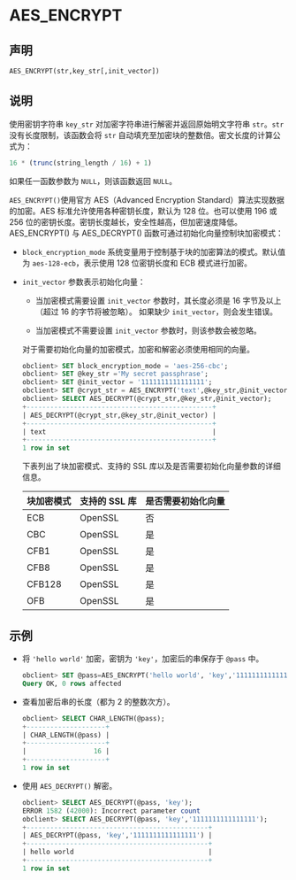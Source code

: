 # AES_ENCRYPT

## 声明

```sql
AES_ENCRYPT(str,key_str[,init_vector])
```

## 说明

使用密钥字符串 `key_str` 对加密字符串进行解密并返回原始明文字符串 `str`。`str` 没有长度限制，该函数会将 `str` 自动填充至加密块的整数倍。密文长度的计算公式为：

```sql
16 * (trunc(string_length / 16) + 1)
```

如果任一函数参数为 `NULL`，则该函数返回 `NULL`。

`AES_ENCRYPT()`使用官方 AES（Advanced Encryption Standard）算法实现数据的加密。AES 标准允许使用各种密钥长度，默认为 128 位。也可以使用 196 或 256 位的密钥长度。密钥长度越长，安全性越高，但加密速度降低。
AES_ENCRYPT() 与 AES_DECRYPT() 函数可通过初始化向量控制块加密模式：

* `block_encryption_mode` 系统变量用于控制基于块的加密算法的模式。默认值为 `aes-128-ecb`，表示使用 128 位密钥长度和 ECB 模式进行加密。

* `init_vector` 参数表示初始化向量：

  * 当加密模式需要设置 `init_vector` 参数时，其长度必须是 16 字节及以上（超过 16 的字节将被忽略）。 如果缺少 `init_vector`，则会发生错误。

  * 当加密模式不需要设置 `init_vector` 参数时，则该参数会被忽略。

  对于需要初始化向量的加密模式，加密和解密必须使用相同的向量。

  ```sql
  obclient> SET block_encryption_mode = 'aes-256-cbc';
  obclient> SET @key_str ='My secret passphrase';
  obclient> SET @init_vector = '1111111111111111';
  obclient> SET @crypt_str = AES_ENCRYPT('text',@key_str,@init_vector);
  obclient> SELECT AES_DECRYPT(@crypt_str,@key_str,@init_vector);
  +-----------------------------------------------+
  | AES_DECRYPT(@crypt_str,@key_str,@init_vector) |
  +-----------------------------------------------+
  | text                                          |
  +-----------------------------------------------+
  1 row in set 
  ```

  下表列出了块加密模式、支持的 SSL 库以及是否需要初始化向量参数的详细信息。
  
  | 块加密模式  | 支持的 SSL 库 | 是否需要初始化向量 |
  |--------|-----------|-----------|
  | ECB    | OpenSSL   | 否         |
  | CBC    | OpenSSL   | 是         |
  | CFB1   | OpenSSL   | 是         |
  | CFB8   | OpenSSL   | 是         |
  | CFB128 | OpenSSL   | 是         |
  | OFB    | OpenSSL   | 是         |

## 示例

* 将 `'hello world'` 加密，密钥为 `'key'`，加密后的串保存于 `@pass` 中。

  ```sql
  obclient> SET @pass=AES_ENCRYPT('hello world', 'key','1111111111111111');
  Query OK, 0 rows affected 
  ```

* 查看加密后串的长度（都为 2 的整数次方）。

  ```sql
  obclient> SELECT CHAR_LENGTH(@pass);
  +--------------------+
  | CHAR_LENGTH(@pass) |
  +--------------------+
  |                 16 |
  +--------------------+
  1 row in set 
  ```

* 使用 `AES_DECRYPT()` 解密。

  ```sql
  obclient> SELECT AES_DECRYPT(@pass, 'key');
  ERROR 1582 (42000): Incorrect parameter count
  obclient> SELECT AES_DECRYPT(@pass, 'key','1111111111111111');
  +----------------------------------------------+
  | AES_DECRYPT(@pass, 'key','1111111111111111') |
  +----------------------------------------------+
  | hello world                                  |
  +----------------------------------------------+
  1 row in set 
  ```
